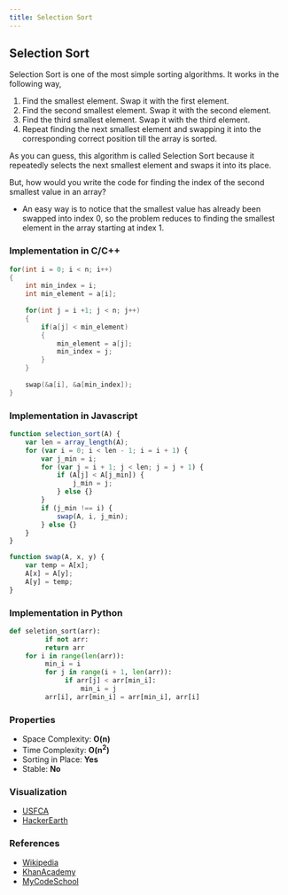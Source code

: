 ```yaml
---
title: Selection Sort
---
```


## Selection Sort

Selection Sort is one of the most simple sorting algorithms. It works in the following way,

1. Find the smallest element. Swap it with the first element.
2. Find the second smallest element. Swap it with the second element.
3. Find the third smallest element. Swap it with the third element.
4. Repeat finding the next smallest element and swapping it into the corresponding correct position till the array is sorted.

As you can guess, this algorithm is called Selection Sort because it repeatedly selects the next smallest element and swaps it into its place.

But, how would you write the code for finding the index of the second smallest value in an array? 

* An easy way is to notice that the smallest value has already been swapped into index 0, so the problem reduces to finding the smallest element in the array starting at index 1.


### Implementation in C/C++

```C
for(int i = 0; i < n; i++)
{
	int min_index = i;
	int min_element = a[i];
	
	for(int j = i +1; j < n; j++)
	{
		if(a[j] < min_element)
		{
			min_element = a[j];
			min_index = j;
		}
	}
	
	swap(&a[i], &a[min_index]);
}
```

### Implementation in Javascript

``` Javascript
function selection_sort(A) {
    var len = array_length(A);
    for (var i = 0; i < len - 1; i = i + 1) {
        var j_min = i;
        for (var j = i + 1; j < len; j = j + 1) {
            if (A[j] < A[j_min]) {
                j_min = j;
            } else {}
        }
        if (j_min !== i) {
            swap(A, i, j_min);
        } else {}
    }
}

function swap(A, x, y) {
    var temp = A[x];
    A[x] = A[y];
    A[y] = temp;
}
```

### Implementation in Python
```python
def seletion_sort(arr):
         if not arr:
         return arr
    for i in range(len(arr)):
         min_i = i
         for j in range(i + 1, len(arr)):
              if arr[j] < arr[min_i]:
                  min_i = j
         arr[i], arr[min_i] = arr[min_i], arr[i]
```

### Properties

* Space Complexity: <b>O(n)</b>
* Time Complexity: <b>O(n<sup>2</sup>)</b>
* Sorting in Place: <b>Yes</b>
* Stable: <b>No</b>

### Visualization

* [USFCA](https://www.cs.usfca.edu/~galles/visualization/ComparisonSort.html)
* [HackerEarth](https://www.hackerearth.com/practice/algorithms/sorting/selection-sort/visualize/)

### References

* [Wikipedia](https://en.wikipedia.org/wiki/Selection_sort)
* [KhanAcademy](https://www.khanacademy.org/computing/computer-science/algorithms#sorting-algorithms)
* [MyCodeSchool](https://www.youtube.com/watch?v=GUDLRan2DWM)
